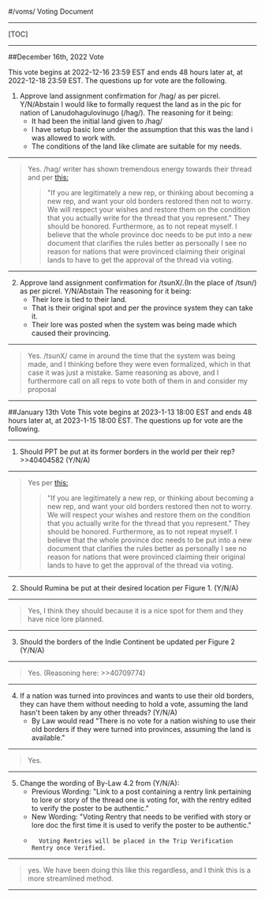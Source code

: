 #/voms/ Voting Document
***
[TOC]
***
##December 16th, 2022 Vote

This vote begins at 2022-12-16 23:59 EST and ends 48 hours later at, at 2022-12-18 23:59 EST.
The questions up for vote are the following.
1. Approve land assignment confirmation for /hag/ as per picrel. Y/N/Abstain 
I would like to formally request the land as in the pic for nation of Lanudohagulovinugo (/hag/).
The reasoning for it being:
    - It had been the initial land given to /hag/
    - I have setup basic lore under the assumption that this was the land i was allowed to work with.
    - The conditions of the land like climate are suitable for my needs.
***
>Yes. /hag/ writer has shown tremendous energy towards their thread and per [this:](https://rentry.org/Provinces#im-a-new-rep-and-my-nation-has-been-provinced-but-i-liked-my-old-borders)
>>"If you are legitimately a new rep, or thinking about becoming a new rep, and want your old borders restored then not to worry. We will respect your wishes and restore them on the condition that you actually write for the thread that you represent."
>They should be honored. Furthermore, as to not repeat myself. I believe that the whole province doc needs to be put into a new document that clarifies the rules better as personally I see no reason for nations that were provinced claiming their original lands to have to get the approval of the thread via voting.
***
2. Approve land assignment confirmation for /tsunX/.(In the place of /tsun/) as per picrel. Y/N/Abstain
The reasoning for it being:
    - Their lore is tied to their land.
    -  That is their original spot and per the province system they can take it.
     - Their lore was posted when the system was being made which caused their provincing.
***
>Yes. /tsunX/ came in around the time that the system was being made, and I thinking before they were even formalized, which in that case it was just a mistake. Same reasoning as above, and I furthermore call on all reps to vote both of them in and consider my proposal 
***
##January 13th Vote
This vote begins at 2023-1-13 18:00 EST and ends 48 hours later at, at 2023-1-15 18:00 EST.
The questions up for vote are the following.
***

1. Should PPT be put at its former borders in the world per their rep? >>40404582 (Y/N/A)
***
>Yes per [this:](https://rentry.org/Provinces#im-a-new-rep-and-my-nation-has-been-provinced-but-i-liked-my-old-borders)
>>"If you are legitimately a new rep, or thinking about becoming a new rep, and want your old borders restored then not to worry. We will respect your wishes and restore them on the condition that you actually write for the thread that you represent."
>They should be honored. Furthermore, as to not repeat myself. I believe that the whole province doc needs to be put into a new document that clarifies the rules better as personally I see no reason for nations that were provinced claiming their original lands to have to get the approval of the thread via voting.
***

2. Should Rumina be put at their desired location per Figure 1. (Y/N/A)

***
>Yes, I think they should because it is a nice spot for them and they have nice lore planned.
***

3. Should the borders of the Indie Continent be updated per Figure 2 (Y/N/A)
***
>Yes. (Reasoning here: >>40709774)
***

4. If a nation was turned into provinces and wants to use their old borders, they can have them without needing to hold a vote, assuming the land hasn't been taken by any other threads? (Y/N/A)
    -  By Law would read "There is no vote for a nation wishing to use their old borders if they were turned into provinces, assuming the land is available."
***
>Yes.
***

5. Change the wording of By-Law 4.2 from (Y/N/A):
    - Previous Wording: "Link to a post containing a rentry link pertaining to lore or story of the thread one is voting for, with the rentry edited to verify the poster to be authentic."
   -   New Wording: "Voting Rentry that needs to be verified with story or lore doc the first time it is used to verify the poster to be authentic."
   -       Voting Rentries will be placed in the Trip Verification Rentry once Verified.

***
>yes. We have been doing this like this regardless, and I think this is a more streamlined method.
***